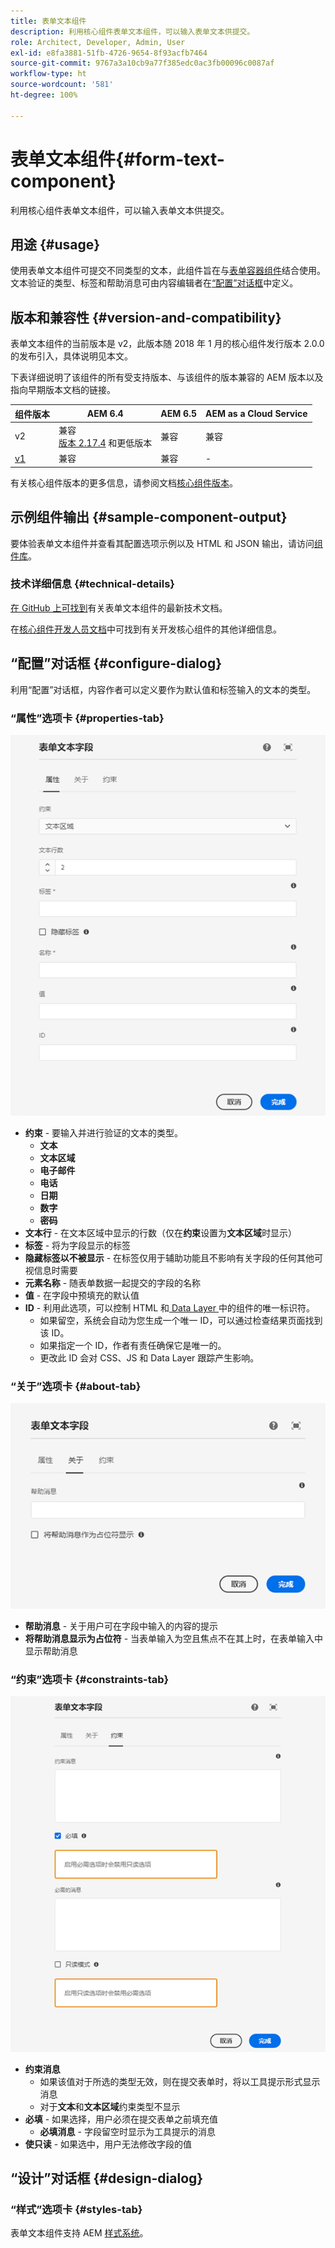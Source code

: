 ```yaml
---
title: 表单文本组件
description: 利用核心组件表单文本组件，可以输入表单文本供提交。
role: Architect, Developer, Admin, User
exl-id: e8fa3881-51fb-4726-9654-8f93acfb7464
source-git-commit: 9767a3a10cb9a77f385edc0ac3fb00096c0087af
workflow-type: ht
source-wordcount: '581'
ht-degree: 100%

---
```


# 表单文本组件{#form-text-component}

利用核心组件表单文本组件，可以输入表单文本供提交。

## 用途 {#usage}

使用表单文本组件可提交不同类型的文本，此组件旨在与[表单容器组件](form-container.md)结合使用。文本验证的类型、标签和帮助消息可由内容编辑者在[“配置”对话框](#configure-dialog)中定义。

## 版本和兼容性 {#version-and-compatibility}

表单文本组件的当前版本是 v2，此版本随 2018 年 1 月的核心组件发行版本 2.0.0 的发布引入，具体说明见本文。

下表详细说明了该组件的所有受支持版本、与该组件的版本兼容的 AEM 版本以及指向早期版本文档的链接。

| 组件版本 | AEM 6.4 | AEM 6.5 | AEM as a Cloud Service |
|--- |--- |--- |---|
| v2 | 兼容<br>[版本 2.17.4](/help/versions.md) 和更低版本 | 兼容 | 兼容 |
| [v1](/help/components/v1/form-text-v1.md) | 兼容 | 兼容 | - |

有关核心组件版本的更多信息，请参阅文档[核心组件版本](/help/versions.md)。

## 示例组件输出 {#sample-component-output}

要体验表单文本组件并查看其配置选项示例以及 HTML 和 JSON 输出，请访问[组件库](https://adobe.com/go/aem_cmp_library_form_text_cn)。

### 技术详细信息 {#technical-details}

[在 GitHub 上可找到](https://adobe.com/go/aem_cmp_tech_form_text_v2_cn)有关表单文本组件的最新技术文档。

在[核心组件开发人员文档](/help/developing/overview.md)中可找到有关开发核心组件的其他详细信息。

## “配置”对话框 {#configure-dialog}

利用“配置”对话框，内容作者可以定义要作为默认值和标签输入的文本的类型。

### “属性”选项卡 {#properties-tab}

![“属性”选项卡](/help/assets/form-text-edit-properties.png)

* **约束** - 要输入并进行验证的文本的类型。
   * **文本**
   * **文本区域**
   * **电子邮件**
   * **电话**
   * **日期**
   * **数字**
   * **密码**
* **文本行** - 在文本区域中显示的行数（仅在&#x200B;**约束**&#x200B;设置为&#x200B;**文本区域**&#x200B;时显示）
* **标签** - 将为字段显示的标签
* **隐藏标签以不被显示** - 在标签仅用于辅助功能且不影响有关字段的任何其他可视信息时需要
* **元素名称** - 随表单数据一起提交的字段的名称
* **值** - 在字段中预填充的默认值
* **ID** - 利用此选项，可以控制 HTML 和[ Data Layer ](/help/developing/data-layer/overview.md)中的组件的唯一标识符。
   * 如果留空，系统会自动为您生成一个唯一 ID，可以通过检查结果页面找到该 ID。
   * 如果指定一个 ID，作者有责任确保它是唯一的。
   * 更改此 ID 会对 CSS、JS 和 Data Layer 跟踪产生影响。

### “关于”选项卡 {#about-tab}

![“关于”选项卡](/help/assets/form-text-edit-about.png)

* **帮助消息** - 关于用户可在字段中输入的内容的提示
* **将帮助消息显示为占位符** - 当表单输入为空且焦点不在其上时，在表单输入中显示帮助消息

### “约束”选项卡 {#constraints-tab}

![“约束”选项卡](/help/assets/form-text-edit-constraints.png)

* **约束消息**
   * 如果该值对于所选的类型无效，则在提交表单时，将以工具提示形式显示消息
   * 对于&#x200B;**文本**&#x200B;和&#x200B;**文本区域**&#x200B;约束类型不显示
* **必填** - 如果选择，用户必须在提交表单之前填充值
   * **必填消息** - 字段留空时显示为工具提示的消息
* **使只读** - 如果选中，用户无法修改字段的值

## “设计”对话框 {#design-dialog}

### “样式”选项卡 {#styles-tab}

表单文本组件支持 AEM [样式系统](/help/get-started/authoring.md#component-styling)。

